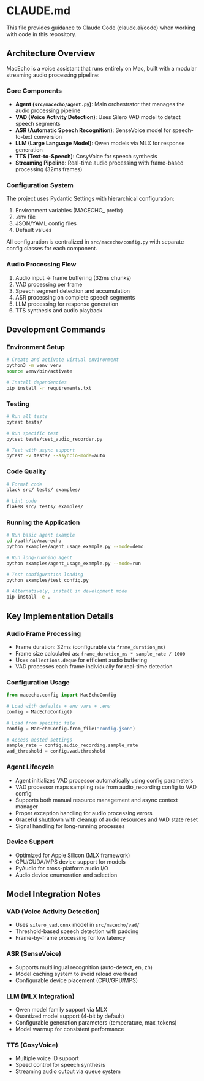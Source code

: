 # CLAUDE.md

This file provides guidance to Claude Code (claude.ai/code) when working with code in this repository.

## Architecture Overview

MacEcho is a voice assistant that runs entirely on Mac, built with a modular streaming audio processing pipeline:

### Core Components
- **Agent (`src/macecho/agent.py`)**: Main orchestrator that manages the audio processing pipeline
- **VAD (Voice Activity Detection)**: Uses Silero VAD model to detect speech segments
- **ASR (Automatic Speech Recognition)**: SenseVoice model for speech-to-text conversion  
- **LLM (Large Language Model)**: Qwen models via MLX for response generation
- **TTS (Text-to-Speech)**: CosyVoice for speech synthesis
- **Streaming Pipeline**: Real-time audio processing with frame-based processing (32ms frames)

### Configuration System
The project uses Pydantic Settings with hierarchical configuration:
1. Environment variables (MACECHO_ prefix)
2. .env file
3. JSON/YAML config files
4. Default values

All configuration is centralized in `src/macecho/config.py` with separate config classes for each component.

### Audio Processing Flow
1. Audio input → frame buffering (32ms chunks)
2. VAD processing per frame
3. Speech segment detection and accumulation
4. ASR processing on complete speech segments
5. LLM processing for response generation
6. TTS synthesis and audio playback

## Development Commands

### Environment Setup
```bash
# Create and activate virtual environment
python3 -m venv venv
source venv/bin/activate

# Install dependencies
pip install -r requirements.txt
```

### Testing
```bash
# Run all tests
pytest tests/

# Run specific test
pytest tests/test_audio_recorder.py

# Test with async support
pytest -v tests/ --asyncio-mode=auto
```

### Code Quality
```bash
# Format code
black src/ tests/ examples/

# Lint code
flake8 src/ tests/ examples/
```

### Running the Application
```bash
# Run basic agent example
cd /path/to/mac-echo
python examples/agent_usage_example.py --mode=demo

# Run long-running agent
python examples/agent_usage_example.py --mode=run

# Test configuration loading
python examples/test_config.py

# Alternatively, install in development mode
pip install -e .
```

## Key Implementation Details

### Audio Frame Processing
- Frame duration: 32ms (configurable via `frame_duration_ms`)
- Frame size calculated as: `frame_duration_ms * sample_rate / 1000`
- Uses `collections.deque` for efficient audio buffering
- VAD processes each frame individually for real-time detection

### Configuration Usage
```python
from macecho.config import MacEchoConfig

# Load with defaults + env vars + .env
config = MacEchoConfig()

# Load from specific file
config = MacEchoConfig.from_file("config.json")

# Access nested settings
sample_rate = config.audio_recording.sample_rate
vad_threshold = config.vad.threshold
```

### Agent Lifecycle
- Agent initializes VAD processor automatically using config parameters
- VAD processor maps sampling rate from audio_recording config to VAD config
- Supports both manual resource management and async context manager
- Proper exception handling for audio processing errors
- Graceful shutdown with cleanup of audio resources and VAD state reset
- Signal handling for long-running processes

### Device Support
- Optimized for Apple Silicon (MLX framework)
- CPU/CUDA/MPS device support for models
- PyAudio for cross-platform audio I/O
- Audio device enumeration and selection

## Model Integration Notes

### VAD (Voice Activity Detection)
- Uses `silero_vad.onnx` model in `src/macecho/vad/`
- Threshold-based speech detection with padding
- Frame-by-frame processing for low latency

### ASR (SenseVoice)
- Supports multilingual recognition (auto-detect, en, zh)
- Model caching system to avoid reload overhead
- Configurable device placement (CPU/GPU/MPS)

### LLM (MLX Integration) 
- Qwen model family support via MLX
- Quantized model support (4-bit by default)
- Configurable generation parameters (temperature, max_tokens)
- Model warmup for consistent performance

### TTS (CosyVoice)
- Multiple voice ID support
- Speed control for speech synthesis
- Streaming audio output via queue system